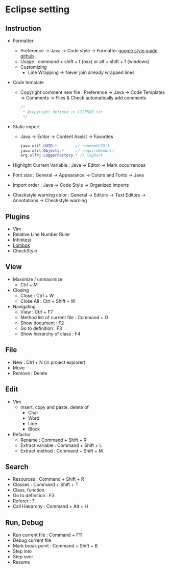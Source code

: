 # Eclipse setting

## Instruction

- Formatter
  - Preference -> Java -> Code style -> Formatter [google style guide github](https://github.com/google/styleguide)
  - Usage : command + shift + f (osx) or alt + shift + f (windows)
  - Customizing
    - Line Wrapping -> Never join already wrapped lines
- Code template
  - Copyright comment new file : Preference -> Java -> Code Templates -> Comments -> Files & Check automatically add comments

    ```java
    /*
     * @copyright defined in LICENSE.txt
     */

    ```

- Static import
  - Java -> Editor -> Content Assist -> Favorites

    ```java
    java.util.UUID.*        // randomUUID()
    java.util.Objects.*     // requireNonNull
    org.slf4j.LoggerFactory.* // logback
    ```

- Highlight Current Variable : Java -> Editor -> Mark occurrences
- Font size : General -> Appearance -> Colors and Fonts -> Java
- Import order : Java -> Code Style -> Organized Imports
- Checkstyle warning color : General -> Editors -> Text Editors -> Annotations -> Checkstyle warning

## Plugins

- Vim
- Relative Line Number Ruler
- Infinitest
- [Lombok](https://projectlombok.org/download)
- CheckStyle

## View

- Maximize / unmaximize
  - Ctrl + M
- Closing
  - Close : Ctrl + W
  - Close All : Ctrl + Shift + W
- Navigating
  - View : Ctrl + F7
  - Method list of current file : Command + O
  - Show document : F2
  - Go to definition : F3
  - Show hierarchy of class : F4

## File

- New : Ctrl + N (in project explorer)
- Move
- Remove : Delete

## Edit

- Vim
  - Insert, copy and paste, delete of
    - Char
    - Word
    - Line
    - Block
- Refactor
  - Rename : Command + Shift + R
  - Extract variable : Command + Shift + L
  - Extract method : Command + Shift + M

## Search

- Resources : Command + Shift + R
- Classes : Command + Shift + T
- Class, function
- Go to definition : F3
- Referer : ?
- Call Hierarchy : Command + Alt + H

## Run, Debug

- Run current file : Command + F11
- Debug current file
- Mark break point : Command + Shift + B
- Step into
- Step over
- Resume

